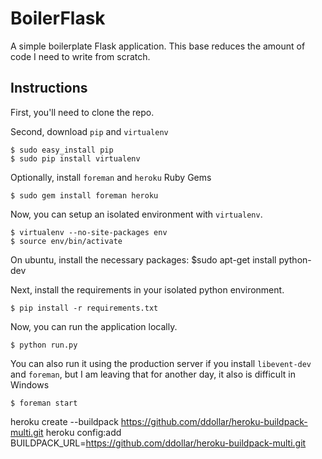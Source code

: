 BoilerFlask
============

A simple boilerplate Flask application. This base reduces the amount of code I need to write from scratch. 

Instructions
------------

First, you'll need to clone the repo.


Second, download `pip` and `virtualenv`

    $ sudo easy_install pip
    $ sudo pip install virtualenv

Optionally, install `foreman` and `heroku` Ruby Gems

    $ sudo gem install foreman heroku



Now, you can setup an isolated environment with `virtualenv`.

    $ virtualenv --no-site-packages env
    $ source env/bin/activate

On ubuntu, install the necessary packages:
	$sudo apt-get install python-dev 

Next, install the requirements in your isolated python environment.

    $ pip install -r requirements.txt



Now, you can run the application locally.

    $ python run.py

You can also run it using the production server if you install `libevent-dev` and `foreman`, but I am leaving that for another day, it also is difficult in Windows

    $ foreman start


heroku create --buildpack https://github.com/ddollar/heroku-buildpack-multi.git
heroku config:add BUILDPACK_URL=https://github.com/ddollar/heroku-buildpack-multi.git